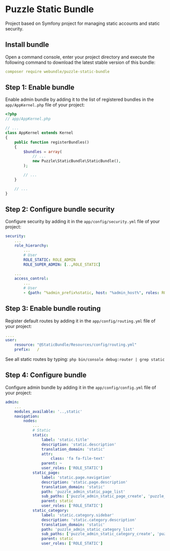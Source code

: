 # Puzzle Static Bundle

Project based on Symfony project for managing static accounts and static security.

## **Install bundle**

Open a command console, enter your project directory and execute the following command to download the latest stable version of this bundle:

```yaml
composer require webundle/puzzle-static-bundle
```

## **Step 1: Enable bundle**
Enable admin bundle by adding it to the list of registered bundles in the `app/AppKernel.php` file of your project:

```php
<?php
// app/AppKernel.php

// ...
class AppKernel extends Kernel
{
    public function registerBundles()
    {
        $bundles = array(
            // ...
            new Puzzle\StaticBundle\StaticBundle(),
        );

        // ...
    }

    // ...
}
```

## **Step 2: Configure bundle security**
Configure security by adding it in the `app/config/security.yml` file of your project:

```yaml
security:
   	...
    role_hierarchy:
        ...
        # User
        ROLE_STATIC: ROLE_ADMIN
        ROLE_SUPER_ADMIN: [..,ROLE_STATIC]
        
	...
    access_control:
        ...
        # User
        - {path: ^%admin_prefix%static, host: "%admin_host%", roles: ROLE_STATIC }

```

## **Step 3: Enable bundle routing**

Register default routes by adding it in the `app/config/routing.yml` file of your project:

```yaml
....
user:
    resource: "@StaticBundle/Resources/config/routing.yml"
    prefix:   /
```
See all static routes by typing: `php bin/console debug:router | grep static`

## **Step 4: Configure bundle**

Configure admin bundle by adding it in the `app/config/config.yml` file of your project:

```yaml
admin:
    ...
    modules_available: '..,static'
    navigation:
        nodes:
            ...
            # Static
            static:
                label: 'static.title'
                description: 'static.description'
                translation_domain: 'static'
                attr:
                    class: 'fa fa-file-text'
                parent: ~
                user_roles: ['ROLE_STATIC']
            static_page:
                label: 'static.page.navigation'
                description: 'static.page.description'
                translation_domain: 'static'
                path: 'puzzle_admin_static_page_list'
                sub_paths: ['puzzle_admin_static_page_create', 'puzzle_admin_static_page_update']
                parent: static
                user_roles: ['ROLE_STATIC']
            static_category:
                label: 'static.category.sidebar'
                description: 'static.category.description'
                translation_domain: 'static'
                path: 'puzzle_admin_static_category_list'
                sub_paths: ['puzzle_admin_static_category_create', 'puzzle_admin_static_category_update']
                parent: static
                user_roles: ['ROLE_STATIC']
```
